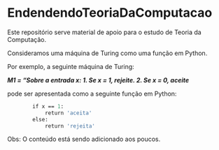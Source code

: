 # EndendendoTeoriaDaComputacao

Este repositório serve material de apoio para o estudo de Teoria da Computação. 

Consideramos uma máquina de Turing como uma função em Python.

Por exemplo, a seguinte máquina de Turing:

***M1 = “Sobre a entrada x:
    1. Se x = 1, rejeite.
    2. Se x = 0, aceite***
    
pode ser apresentada como a seguinte função em Python:
    
```def M1(x):
        if x == 1:
            return 'aceita'
        else:
            return 'rejeita'
```

Obs: O conteúdo está sendo adicionado aos poucos.